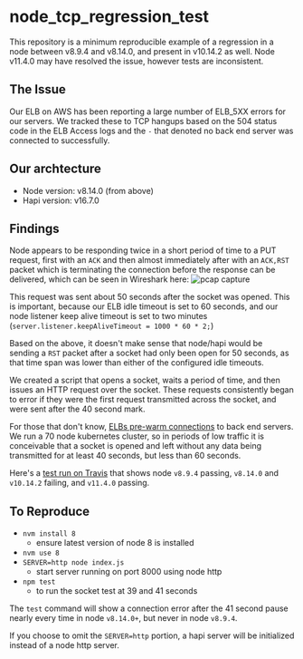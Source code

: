 # node_tcp_regression_test
This repository is a minimum reproducible example of a regression in a node between v8.9.4 and v8.14.0, and present in v10.14.2 as well. Node v11.4.0 may have resolved the issue, however tests are inconsistent.

## The Issue
Our ELB on AWS has been reporting a large number of ELB_5XX errors for our servers. We tracked these to TCP hangups based on the 504 status code in the ELB Access logs and the `-` that denoted no back end server was connected to successfully.

## Our archtecture
* Node version: v8.14.0 (from above)
* Hapi version: v16.7.0

## Findings
Node appears to be responding twice in a short period of time to a PUT request, first with an `ACK` and then almost immediately after with an `ACK,RST` packet which is terminating the connection before the response can be delivered, which can be seen in Wireshark here:
![pcap capture](https://i.imgur.com/C0XmDet.png)

This request was sent about 50 seconds after the socket was opened. This is important, because our ELB idle timeout is set to 60 seconds, and our node listener keep alive timeout is set to two minutes (`server.listener.keepAliveTimeout = 1000 * 60 * 2;`)

Based on the above, it doesn't make sense that node/hapi would be sending a `RST` packet after a socket had only been open for 50 seconds, as that time span was lower than either of the configured idle timeouts.

We created a script that opens a socket, waits a period of time, and then issues an HTTP request over the socket. These requests consistently began to error if they were the first request transmitted across the socket, and were sent after the 40 second mark.

For those that don't know, [ELBs pre-warm connections](https://medium.com/@liquidgecka/a-tale-of-unexpected-elb-behavior-5281db9e5cb4) to back end servers. We run a 70 node kubernetes cluster, so in periods of low traffic it is conceivable that a socket is opened and left without any data being transmitted for at least 40 seconds, but less than 60 seconds.

Here's a [test run on Travis](https://travis-ci.com/timcosta/node_tcp_regression_test/builds/94440224) that shows node `v8.9.4` passing, `v8.14.0` and `v10.14.2` failing, and `v11.4.0` passing.

## To Reproduce
* `nvm install 8`
  * ensure latest version of node 8 is installed
* `nvm use 8`
* `SERVER=http node index.js`
  * start server running on port 8000 using node http
* `npm test`
  * to run the socket test at 39 and 41 seconds

The `test` command will show a connection error after the 41 second pause nearly every time in node `v8.14.0+`, but never in node `v8.9.4`.

If you choose to omit the `SERVER=http` portion, a hapi server will be initialized instead of a node http server.
